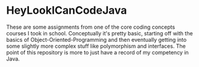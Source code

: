 # HeyLookICanCodeJava
These are some assignments from one of the core coding concepts courses I took in school. Conceptually it's pretty basic, starting off with the basics of Object-Oriented-Programming and then eventually getting into some slightly more complex stuff like polymorphism and interfaces. The point of this repository is more to just have a record of my competency in Java.
